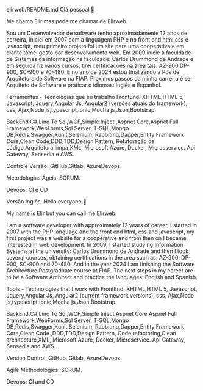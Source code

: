 
elirweb/README.md
Olá pessoal 👋

Me chamo Elir mas pode me chamar de Elirweb.

Sou um Desenvolvedor de software tenho aproximadamente 12 anos de carreira, iniciei em 2007 com a linguagem PHP e no front end html,css e javascript, meu primeiro projeto foi um site para uma cooperativa e em diante tomei gosto por desenvolvimento web. Em 2009 inicie a faculdade de Sistemas da informação na faculdade: Carlos Drummond de Andrade e em seguida fiz vários cursos, tirei certificações na área tais: AZ-900,DP-900, SC-900 e 70-480. E no ano de 2024 estou finalizando a Pós de Arquitetura de Software na FIAP. Proximos passos da minha carreira é ser Arquiteto de Software e praticar o idiomas: Inglês e Espanhol.

Ferramentas - Tecnologias que eu trabalho
FrontEnd: XHTML,HTML 5, Javascript, Jquery,Angular Js, Angular2 (versões atuais do framework), css, Ajax,Node js,typescript,Ionic,Mocha js,Json,Bootstrap.

BackEnd:C#,Linq To Sql,WCF,Simple Inject ,Aspnet Core,Aspnet Full Framework,WebForms,Sql Server, T-SQL,Mongo DB,Redis,Swagger,Xunit,Selenium, Rabbitmq,Dapper,Entity Framework Core,Clean Code,DDD,TDD,Design Pattern, Refatoração de código,Arquitetura limpa,XML, Microsoft Azure, Docker, Microsservice. Api Gateway, Sensedia e AWS.

Controle Versão: GitHub,Gitlab, AzureDevops.

Metodologias Ágeis: SCRUM.

Devops: CI e CD

Versão Inglês:
Hello everyone 👋

My name is Elir but you can call me Elirweb.

I am a software developer with approximately 12 years of career, I started in 2007 with the PHP language and the front end html, css and javascript, my first project was a website for a cooperative and from then on I became interested in web development. In 2009, I started studying Information Systems at the university: Carlos Drummond de Andrade and then I took several courses, obtaining certifications in the area such as: AZ-900, DP-900, SC-900 and 70-480. And in the year 2024 I am finishing the Software Architecture Postgraduate course at FIAP. The next steps in my career are to be a Software Architect and practice the languages: English and Spanish.

Tools - Technologies that I work with
FrontEnd: XHTML,HTML 5, Javascript, Jquery,Angular Js, Angular2 (current framework versions), css, Ajax,Node js,typescript,Ionic,Mocha js,Json,Bootstrap.

BackEnd:C#,Linq To Sql,WCF,Simple Inject,Aspnet Core,Aspnet Full Framework,WebForms,Sql Server, T-SQL,Mongo DB,Redis,Swagger,Xunit,Selenium, Rabbitmq,Dapper,Entity Framework Core,Clean Code ,DDD,TDD,Design Pattern, Code refactoring,Clean architecture,XML, Microsoft Azure, Docker, Microservice. Api Gateway, Sensedia and AWS.

Version Control: GitHub, Gitlab, AzureDevops.

Agile Methodologies: SCRUM.

Devops: CI and CD
